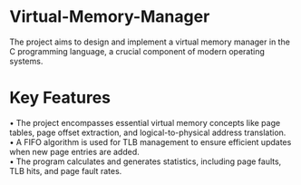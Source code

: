 # Virtual-Memory-Manager
The project aims to design and implement a virtual memory manager in the C programming language, a crucial component of modern operating systems.

# Key Features
•	The project encompasses essential virtual memory concepts like page tables, page offset extraction, and logical-to-physical address translation.<br>
•	A FIFO algorithm is used for TLB management to ensure efficient updates when new page entries are added.<br>
•	The program calculates and generates statistics, including page faults, TLB hits, and page fault rates.


